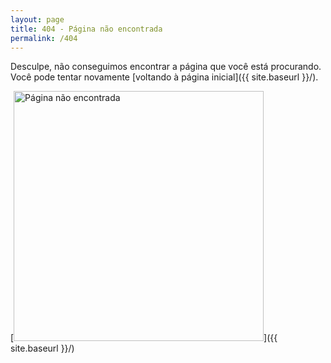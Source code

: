 ```yaml
---
layout: page
title: 404 - Página não encontrada
permalink: /404
---
```


Desculpe, não conseguimos encontrar a página que você está procurando. Você pode tentar novamente [voltando à página inicial]({{ site.baseurl }}/).

[<img src="{{ site.baseurl }}/images/404.jpg" alt="Página não encontrada" style="width: 400px;"/>]({{ site.baseurl }}/)
